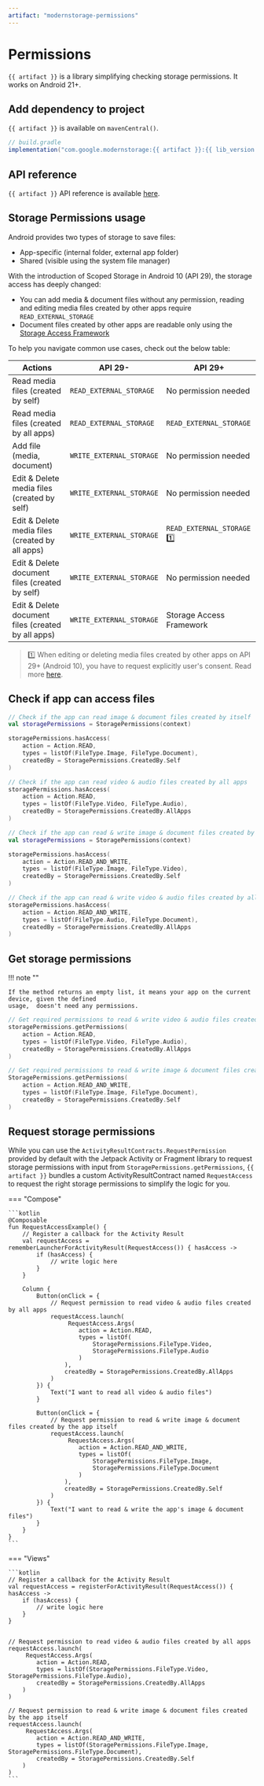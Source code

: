 ```yaml
---
artifact: "modernstorage-permissions"
---
```


# Permissions

`{{ artifact }}` is a library simplifying checking storage permissions. It works on Android 21+.

## Add dependency to project

`{{ artifact }}` is available on `mavenCentral()`.

```groovy
// build.gradle
implementation("com.google.modernstorage:{{ artifact }}:{{ lib_version }}")
```

## API reference
`{{ artifact }}` API reference is available [here][api_reference].

## Storage Permissions usage

Android provides two types of storage to save files:

* App-specific (internal folder, external app folder)
* Shared (visible using the system file manager)

With the introduction of Scoped Storage in Android 10 (API 29), the storage access has deeply
changed:

* You can add media & document files without any permission, reading and editing media files
created by other apps require `READ_EXTERNAL_STORAGE`
* Document files created by other apps are readable only using the [Storage Access Framework][saf_guide]

To help you navigate common use cases, check out the below table:

| Actions                                            | API 29-                  | API 29+                     |
|----------------------------------------------------|--------------------------|-----------------------------|
| Read media files (created by self)                 | `READ_EXTERNAL_STORAGE`  | No permission needed        |
| Read media files (created by all apps)             | `READ_EXTERNAL_STORAGE`  | `READ_EXTERNAL_STORAGE`     |
| Add file (media, document)                         | `WRITE_EXTERNAL_STORAGE` | No permission needed        |
| Edit & Delete media files (created by self)        | `WRITE_EXTERNAL_STORAGE` | No permission needed        |
| Edit & Delete media files (created by all apps)    | `WRITE_EXTERNAL_STORAGE` | `READ_EXTERNAL_STORAGE` 1️⃣  |
| Edit & Delete document files (created by self)     | `WRITE_EXTERNAL_STORAGE` | No permission needed        |
| Edit & Delete document files (created by all apps) | `WRITE_EXTERNAL_STORAGE` | Storage Access Framework    |

> 1️⃣ When editing or deleting media files created by other apps on API 29+ (Android 10), you have to
> request explicitly user's consent. Read more [here][edit_media_scoped_storage].

## Check if app can access files

```kotlin
// Check if the app can read image & document files created by itself
val storagePermissions = StoragePermissions(context)

storagePermissions.hasAccess(
    action = Action.READ,
    types = listOf(FileType.Image, FileType.Document),
    createdBy = StoragePermissions.CreatedBy.Self
)

// Check if the app can read video & audio files created by all apps
storagePermissions.hasAccess(
    action = Action.READ,
    types = listOf(FileType.Video, FileType.Audio),
    createdBy = StoragePermissions.CreatedBy.AllApps
)

// Check if the app can read & write image & document files created by itself
val storagePermissions = StoragePermissions(context)

storagePermissions.hasAccess(
    action = Action.READ_AND_WRITE,
    types = listOf(FileType.Image, FileType.Video),
    createdBy = StoragePermissions.CreatedBy.Self
)

// Check if the app can read & write video & audio files created by all apps
storagePermissions.hasAccess(
    action = Action.READ_AND_WRITE,
    types = listOf(FileType.Audio, FileType.Document),
    createdBy = StoragePermissions.CreatedBy.AllApps
)
```

## Get storage permissions

!!! note ""

    If the method returns an empty list, it means your app on the current device, given the defined
    usage,  doesn't need any permissions.

```kotlin
// Get required permissions to read & write video & audio files created by all apps
storagePermissions.getPermissions(
    action = Action.READ,
    types = listOf(FileType.Video, FileType.Audio),
    createdBy = StoragePermissions.CreatedBy.AllApps
)

// Get required permissions to read & write image & document files created by the app itself
StoragePermissions.getPermissions(
    action = Action.READ_AND_WRITE,
    types = listOf(FileType.Image, FileType.Document),
    createdBy = StoragePermissions.CreatedBy.Self
)
```

## Request storage permissions

While you can use the `ActivityResultContracts.RequestPermission` provided by default with the
Jetpack Activity or Fragment library to request storage permissions with input from
`StoragePermissions.getPermissions`, `{{ artifact }}` bundles a custom ActivityResultContract named
`RequestAccess` to request the right storage permissions to simplify the logic for you.

=== "Compose"

    ```kotlin
    @Composable
    fun RequestAccessExample() {
        // Register a callback for the Activity Result
        val requestAccess = rememberLauncherForActivityResult(RequestAccess()) { hasAccess ->
            if (hasAccess) {
                // write logic here
            }
        }

        Column {
            Button(onClick = {
                // Request permission to read video & audio files created by all apps
                requestAccess.launch(
                     RequestAccess.Args(
                        action = Action.READ,
                        types = listOf(
                            StoragePermissions.FileType.Video,
                            StoragePermissions.FileType.Audio
                        )
                    ),
                    createdBy = StoragePermissions.CreatedBy.AllApps
                )
            }) {
                Text("I want to read all video & audio files")
            }

            Button(onClick = {
                // Request permission to read & write image & document files created by the app itself
                requestAccess.launch(
                     RequestAccess.Args(
                        action = Action.READ_AND_WRITE,
                        types = listOf(
                            StoragePermissions.FileType.Image,
                            StoragePermissions.FileType.Document
                        )
                    ),
                    createdBy = StoragePermissions.CreatedBy.Self
                )
            }) {
                Text("I want to read & write the app's image & document files")
            }
        }
    }
    ```

=== "Views"

    ```kotlin
    // Register a callback for the Activity Result
    val requestAccess = registerForActivityResult(RequestAccess()) { hasAccess ->
        if (hasAccess) {
            // write logic here
        }
    }


    // Request permission to read video & audio files created by all apps
    requestAccess.launch(
         RequestAccess.Args(
            action = Action.READ,
            types = listOf(StoragePermissions.FileType.Video, StoragePermissions.FileType.Audio),
            createdBy = StoragePermissions.CreatedBy.AllApps
        )
    )

    // Request permission to read & write image & document files created by the app itself
    requestAccess.launch(
         RequestAccess.Args(
            action = Action.READ_AND_WRITE,
            types = listOf(StoragePermissions.FileType.Image, StoragePermissions.FileType.Document),
            createdBy = StoragePermissions.CreatedBy.Self
        )
    )
    ```

[api_reference]: /modernstorage/api/permissions/
[saf_guide]: https://developer.android.com/training/data-storage/shared/documents-files
[edit_media_scoped_storage]: https://developer.android.com/training/data-storage/shared/media#update-other-apps-files
